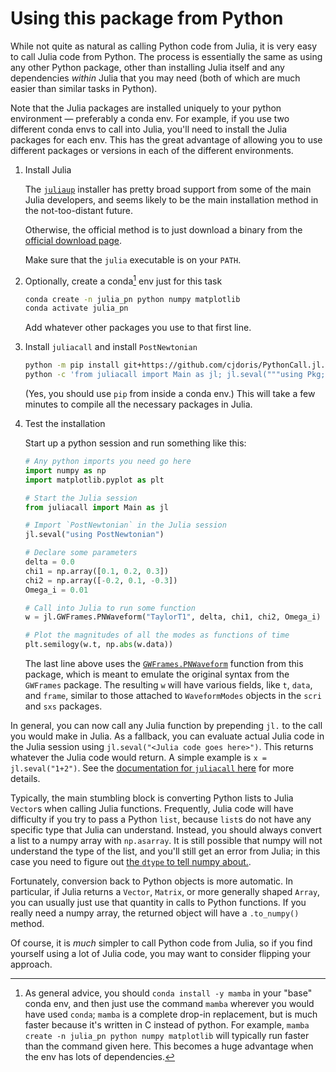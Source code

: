 # Using this package from Python

While not quite as natural as calling Python code from Julia, it is very easy
to call Julia code from Python.  The process is essentially the same as using
any other Python package, other than installing Julia itself and any
dependencies *within* Julia that you may need (both of which are much easier
than similar tasks in Python).

Note that the Julia packages are installed uniquely to your python environment
— preferably a conda env.  For example, if you use two different conda envs to
call into Julia, you'll need to install the Julia packages for each env.  This
has the great advantage of allowing you to use different packages or versions
in each of the different environments.

1. Install Julia
   
   The [`juliaup`](https://github.com/JuliaLang/juliaup) installer has pretty
   broad support from some of the main Julia developers, and seems likely to be
   the main installation method in the not-too-distant future.
   
   Otherwise, the official method is to just download a binary from the
   [official download page](https://julialang.org/downloads/).
   
   Make sure that the `julia` executable is on your `PATH`.
   
2. Optionally, create a conda[^1] env just for this task
   ```bash
   conda create -n julia_pn python numpy matplotlib
   conda activate julia_pn
   ```
   Add whatever other packages you use to that first line.

3. Install `juliacall` and install `PostNewtonian`
   ```bash
   python -m pip install git+https://github.com/cjdoris/PythonCall.jl.git@1126b561
   python -c 'from juliacall import Main as jl; jl.seval("""using Pkg; Pkg.add("PostNewtonian")""")'
   ```
   (Yes, you should use `pip` from inside a conda env.)  This will take a few
   minutes to compile all the necessary packages in Julia.

4. Test the installation
   
   Start up a python session and run something like this:
   ```python
   # Any python imports you need go here
   import numpy as np
   import matplotlib.pyplot as plt

   # Start the Julia session
   from juliacall import Main as jl

   # Import `PostNewtonian` in the Julia session
   jl.seval("using PostNewtonian")

   # Declare some parameters
   delta = 0.0
   chi1 = np.array([0.1, 0.2, 0.3])
   chi2 = np.array([-0.2, 0.1, -0.3])
   Omega_i = 0.01

   # Call into Julia to run some function
   w = jl.GWFrames.PNWaveform("TaylorT1", delta, chi1, chi2, Omega_i)

   # Plot the magnitudes of all the modes as functions of time
   plt.semilogy(w.t, np.abs(w.data))
   ```
   The last line above uses the [`GWFrames.PNWaveform`](@ref) function from
   this package, which is meant to emulate the original syntax from the
   `GWFrames` package.  The resulting `w` will have various fields, like `t`,
   `data`, and `frame`, similar to those attached to `WaveformModes` objects in
   the `scri` and `sxs` packages.

In general, you can now call any Julia function by prepending `jl.` to the call
you would make in Julia.  As a fallback, you can evaluate actual Julia code in
the Julia session using `jl.seval("<Julia code goes here>")`.  This returns
whatever the Julia code would return.  A simple example is `x =
jl.seval("1+2")`.  See the [documentation for `juliacall`
here](https://github.com/cjdoris/PythonCall.jl#readme) for more details.

Typically, the main stumbling block is converting Python lists to Julia
`Vector`s when calling Julia functions.  Frequently, Julia code will have
difficulty if you try to pass a Python `list`, because `list`s do not have any
specific type that Julia can understand.  Instead, you should always convert a
list to a numpy array with `np.asarray`.  It is still possible that numpy will
not understand the type of the list, and you'll still get an error from Julia;
in this case you need to figure out [the `dtype` to tell numpy
about.](https://numpy.org/doc/stable/reference/generated/numpy.asarray.html).

Fortunately, conversion back to Python objects is more automatic.  In
particular, if Julia returns a `Vector`, `Matrix`, or more generally shaped
`Array`, you can usually just use that quantity in calls to Python functions.
If you really need a numpy array, the returned object will have a `.to_numpy()`
method.

Of course, it is *much* simpler to call Python code from Julia, so if you find
yourself using a lot of Julia code, you may want to consider flipping your
approach.


[^1]: As general advice, you should `conda install -y mamba` in your "base"
      conda env, and then just use the command `mamba` wherever you would have
      used `conda`; `mamba` is a complete drop-in replacement, but is much
      faster because it's written in C instead of python.  For example, `mamba
      create -n julia_pn python numpy matplotlib` will typically run faster
      than the command given here.  This becomes a huge advantage when the env
      has lots of dependencies.

